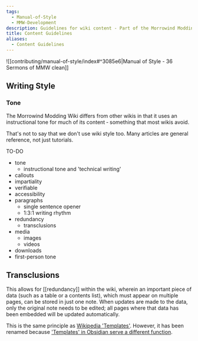 ```yaml
---
tags:
  - Manual-of-Style
  - MMW-Development
description: Guidelines for wiki content - Part of the Morrowind Modding Wiki Manual of Style
title: Content Guidelines
aliases:
  - Content Guidelines
---
```


![[contributing/manual-of-style/index#^3085e6|Manual of Style - 36 Sermons of MMW clean]]

## Writing Style

### Tone

The Morrowind Modding Wiki differs from other wikis in that it uses an instructional tone for much of its content ‐ something that most wikis avoid. 

That's not to say that we don't use wiki style too. Many articles are general reference, not just tutorials.

TO-DO

- tone
	- instructional tone and 'technical writing'
- callouts
- impartiality
- verifiable
- accessibility
- paragraphs
	- single sentence opener
	- 1:3:1 writing rhythm
- redundancy
	- transclusions
- media
	- images
	- videos
- downloads
- first-person tone

## Transclusions

This allows for [[redundancy]] within the wiki, wherein an important piece of data (such as a table or a contents list), which must appear on multiple pages, can be stored in just one note. When updates are made to the data, only the original note needs to be edited; all pages where that data has been embedded will be updated automatically. 

This is the same principle as [Wikipedia 'Templates'](https://en.wikipedia.org/wiki/Wikipedia:Templates). However, it has been renamed because ['Templates' in Obsidian serve a different function](https://help.obsidian.md/Plugins/Templates).
